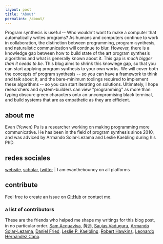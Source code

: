 ```yaml
---
layout: post
title: "About"
permalink: /about/
---
```


Program synthesis is useful -- Who wouldn't want to make a computer that automatically writes programs? As humans and computers continue to work in collaboration, the distinction between programming, program-synthesis, and naturalistic communication will continue to blur. However, there is a knowledge gap between how to build state of the art program synthesis algorithms and what is generally known about it. This gap is _much bigger than it needs to be_. This blog aims to shrink this knowlege gap, so that you can start applying program synthesis to your own works. We will cover both the concepts of program synthesis -- so you can have a framework to think and talk about it, and the bare-minimum toolings required to implement these algorithms -- so you can start iterating on solutions. Ultimately, I hope researchers and system-builders can view "programming" as more than typing obscure green characters onto an uncompromising black terminal, and build systems that are as empathetic as they are efficient.

## about me
Evan (Yewen) Pu is a researcher working on making programming more communicative. He has been in the field of program synthesis since 2010, and was adviced by Armando Solar-Lezama and Leslie Kaebling during his PhD.

## redes sociales 
[website](https://evanthebouncy.github.io/), [scholar](https://scholar.google.com/citations?user=LJnNKXMAAAAJ&hl=en), [twitter](https://mobile.twitter.com/evanthebouncy) | I am evanthebouncy on all platforms

## contribute
Feel free to create an issue on [GitHub](https://github.com/evanthebouncy/program-synthesis-primer) or contact me.

### a list of contributors
These are the friends who helped me shape my writings for this blog post, in no particular order.
[Sam Acquaviva](https://samacquaviva.com/), 黄迪, [Saujas Vaduguru](https://twitter.com/saujasv), [Armando Solar-Lezama](https://people.csail.mit.edu/asolar/), [Daniel Fried](https://twitter.com/dan_fried), [Leslie P. Kaelbling](https://people.csail.mit.edu/lpk/), [Robert Hawkins](https://twitter.com/hawkrobe), [Leonardo Hernández Cano](https://iamleo.space/).